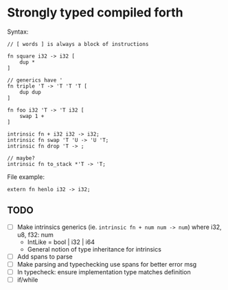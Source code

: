 # Strongly typed compiled forth

Syntax:
```
// [ words ] is always a block of instructions

fn square i32 -> i32 [
    dup *
]

// generics have '
fn triple 'T -> 'T 'T 'T [
    dup dup
]

fn foo i32 'T -> 'T i32 [
    swap 1 +
]

intrinsic fn + i32 i32 -> i32;
intrinsic fn swap 'T 'U -> 'U 'T;
intrinsic fn drop 'T -> ;

// maybe?
intrinsic fn to_stack *'T -> 'T;

```

File example:

```
extern fn henlo i32 -> i32;
```

## TODO
- [ ] Make intrinsics generics (ie. `intrinsic fn + num num -> num`) where i32, u8, f32: num
    - IntLike = bool | i32 | i64
    - General notion of type inheritance for intrinsics
- [ ] Add spans to parse
- [ ] Make parsing and typechecking use spans for better error msg
- [ ] In typecheck: ensure implementation type matches definition
- [ ] if/while